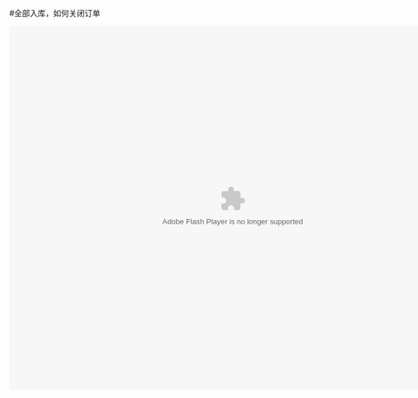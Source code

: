 #全部入库，如何关闭订单

<embed src="http://resource.3cwdb.com/kailong-donghua/F100500201303110210.swf" width="800" height="650"  pluginspage="http://www.macromedia.com/go/getflashplayer" 
type="application/x-shockwave-flash" ></embed>
